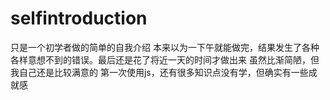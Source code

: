 # selfintroduction
只是一个初学者做的简单的自我介绍
本来以为一下午就能做完，结果发生了各种各样意想不到的错误。最后还是花了将近一天的时间才做出来
虽然比渐简陋，但我自己还是比较满意的
第一次使用js，还有很多知识点没有学，但确实有一些成就感
